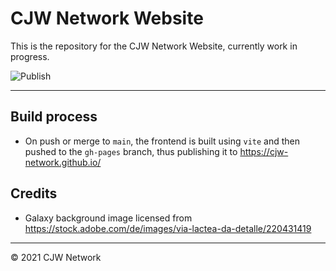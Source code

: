 # CJW Network Website

This is the repository for the CJW Network Website, currently work in progress.

![Publish](https://github.com/cjw-network/cjw-network.github.io/workflows/publish.yml/badge.svg)

---

## Build process

* On push or merge to `main`, the frontend is built using `vite` and then pushed to the `gh-pages` branch, thus publishing it to https://cjw-network.github.io/

## Credits

* Galaxy background image licensed from https://stock.adobe.com/de/images/via-lactea-da-detalle/220431419

---

&copy; 2021 CJW Network
